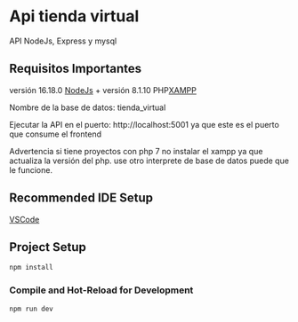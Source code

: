 # Api tienda virtual

API NodeJs, Express y mysql


## Requisitos Importantes

versión 16.18.0 [NodeJs](https://nodejs.org/en/) + versión 8.1.10 PHP[XAMPP](https://www.apachefriends.org/es/index.html)

Nombre de la base de datos: tienda_virtual

Ejecutar la API en el puerto: http://localhost:5001 ya que este es el puerto que consume el frontend

Advertencia si tiene proyectos con php 7 no instalar el xampp ya que actualiza la versión del php.
use otro interprete de base de datos puede que le funcione.


## Recommended IDE Setup

[VSCode](https://code.visualstudio.com/)


## Project Setup

```sh
npm install
```

### Compile and Hot-Reload for Development

```sh
npm run dev
```

